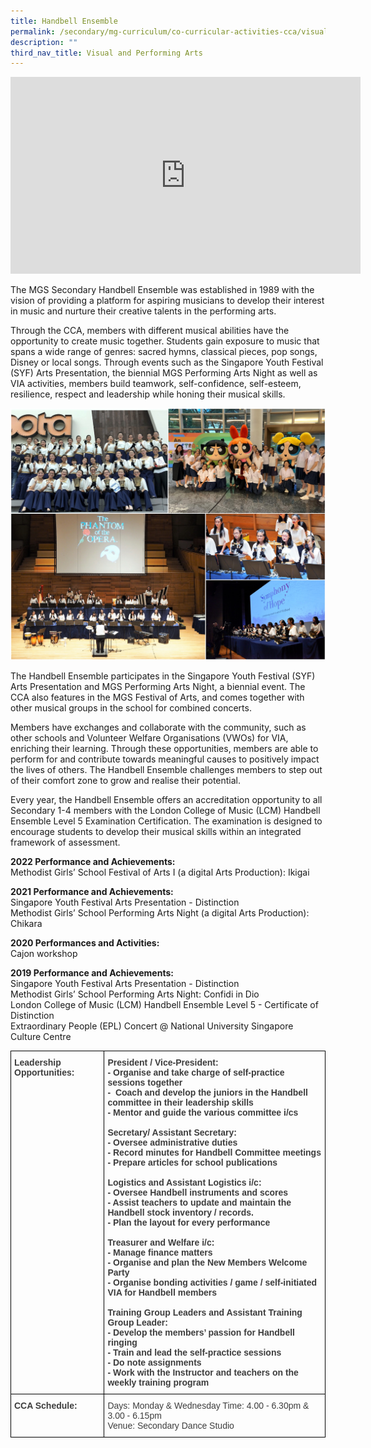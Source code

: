 ```yaml
---
title: Handbell Ensemble
permalink: /secondary/mg-curriculum/co-curricular-activities-cca/visual-and-performing-arts/handbell-ensemble/
description: ""
third_nav_title: Visual and Performing Arts
---
```

<iframe width="560" height="315" src="https://www.youtube.com/embed/rkpS-FviCgM" title="YouTube video player" frameborder="0" allow="accelerometer; autoplay; clipboard-write; encrypted-media; gyroscope; picture-in-picture" allowfullscreen></iframe>

The MGS Secondary Handbell Ensemble was established in 1989 with the vision of providing a platform for aspiring musicians to develop their interest in music and nurture their creative talents in the performing arts.  

Through the CCA, members with different musical abilities have the opportunity to create music together. Students gain exposure to music that spans a wide range of genres: sacred hymns, classical pieces, pop songs, Disney or local songs. Through events such as the Singapore Youth Festival (SYF) Arts Presentation, the biennial MGS Performing Arts Night as well as VIA activities, members build teamwork, self-confidence, self-esteem, resilience, respect and leadership while honing their musical skills.

![](/images/handbell%20choir.jpg)

The Handbell Ensemble participates in the Singapore Youth Festival (SYF) Arts Presentation and MGS Performing Arts Night, a biennial event. The CCA also features in the MGS Festival of Arts, and comes together with other musical groups in the school for combined concerts.

Members have exchanges and collaborate with the community, such as other schools and Volunteer Welfare Organisations (VWOs) for VIA, enriching their learning. Through these opportunities, members are able to perform for and contribute towards meaningful causes to positively impact the lives of others. The Handbell Ensemble challenges members to step out of their comfort zone to grow and realise their potential.

Every year, the Handbell Ensemble offers an accreditation opportunity to all Secondary 1-4 members with the London College of Music (LCM) Handbell Ensemble Level 5 Examination Certification. The examination is designed to encourage students to develop their musical skills within an integrated framework of assessment.

**2022 Performance and Achievements:** <br>
Methodist Girls’ School Festival of Arts I (a digital Arts Production): Ikigai

**2021 Performance and Achievements:**  <br>
Singapore Youth Festival Arts Presentation - Distinction  
Methodist Girls’ School Performing Arts Night (a digital Arts Production): Chikara

**2020 Performances and Activities:** <br>
Cajon workshop

**2019 Performance and Achievements:** <br>
Singapore Youth Festival Arts Presentation - Distinction <br> 
Methodist Girls’ School Performing Arts Night: Confidi in Dio  <br>
London College of Music (LCM) Handbell Ensemble Level 5 - Certificate of Distinction  <br>
Extraordinary People (EPL) Concert @ National University Singapore Culture Centre

<style type="text/css">
.tg  {border-collapse:collapse;border-spacing:0;}
.tg td{border-color:black;border-style:solid;border-width:1px;font-family:Arial, sans-serif;font-size:14px;
  overflow:hidden;padding:10px 5px;word-break:normal;}
.tg th{border-color:black;border-style:solid;border-width:1px;font-family:Arial, sans-serif;font-size:14px;
  font-weight:normal;overflow:hidden;padding:10px 5px;word-break:normal;}
.tg .tg-uwnk{color:#3D3D3D;text-align:left;vertical-align:top}
.tg .tg-bzr3{color:#3D3D3D;font-weight:bold;text-align:left;vertical-align:top}
</style>
<table class="tg">
<thead>
  <tr>
    <th class="tg-bzr3">Leadership Opportunities:</th>
    <th class="tg-bzr3">President / Vice-President:<br>- Organise and take charge of self-practice sessions together<br>-&nbsp;&nbsp;Coach and develop the juniors in the Handbell committee in their leadership skills<br>- Mentor and guide the various committee i/cs<br><br>Secretary/ Assistant Secretary:<br>- Oversee administrative duties<br>- Record minutes for Handbell Committee meetings<br>- Prepare articles for school publications<br><br>Logistics and Assistant Logistics i/c:<br>- Oversee Handbell instruments and scores<br>- Assist teachers to update and maintain the Handbell stock inventory / records.<br>- Plan the layout for every performance<br><br>Treasurer and Welfare i/c:<br>- Manage finance matters<br>- Organise and plan the New Members Welcome Party<br>- Organise bonding activities / game / self-initiated VIA for Handbell members<br><br>Training Group Leaders and Assistant Training Group Leader:<br>- Develop the members’ passion for Handbell ringing<br>- Train and lead the self-practice sessions<br>- Do note assignments<br>- Work with the Instructor and teachers on the weekly training program</th>
  </tr>
</thead>
<tbody>
  <tr>
    <td class="tg-bzr3">CCA Schedule:<br></td>
    <td class="tg-uwnk"><span style="color:inherit;background-color:transparent">Days: Monday &amp; Wednesday Time: 4.00 - 6.30pm &amp; 3.00 - 6.15pm</span><br><span style="color:inherit;background-color:transparent">Venue: Secondary Dance Studio</span></td>
  </tr>
</tbody>
</table>